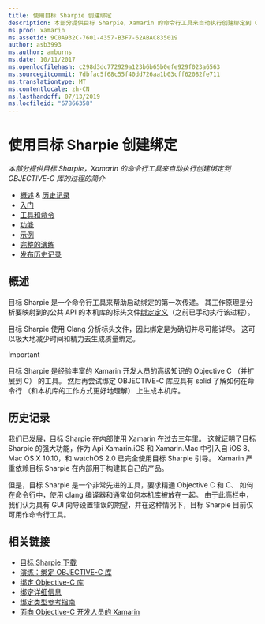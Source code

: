 ```yaml
---
title: 使用目标 Sharpie 创建绑定
description: 本部分提供目标 Sharpie，Xamarin 的命令行工具来自动执行创建绑定到 OBJECTIVE-C 库的过程的简介
ms.prod: xamarin
ms.assetid: 9C0A932C-7601-4357-B3F7-62ABAC835019
author: asb3993
ms.author: amburns
ms.date: 10/11/2017
ms.openlocfilehash: c298d3dc772929a123b6b65b0efe929f023a6563
ms.sourcegitcommit: 7dbfac5f68c55f40dd726aa1b03cff62082fe711
ms.translationtype: MT
ms.contentlocale: zh-CN
ms.lasthandoff: 07/13/2019
ms.locfileid: "67866358"
---
```

# <a name="creating-bindings-with-objective-sharpie"></a>使用目标 Sharpie 创建绑定

_本部分提供目标 Sharpie，Xamarin 的命令行工具来自动执行创建绑定到 OBJECTIVE-C 库的过程的简介_

- [概述](#overview) & [历史记录](#history)
- [入门](get-started.md)
- [工具和命令](tools.md)
- [功能](platform/index.md)
- [示例](examples/index.md)
- [完整的演练](~/ios/platform/binding-objective-c/walkthrough.md)
- [发布历史记录](releases.md)

## <a name="overview"></a>概述

目标 Sharpie 是一个命令行工具来帮助启动绑定的第一次传递。
其工作原理是分析要映射到的公共 API 的本机库的标头文件[绑定定义](~/cross-platform/macios/binding/objective-c-libraries.md#The_API_definition_file)（之前已手动执行该过程）。

目标 Sharpie 使用 Clang 分析标头文件，因此绑定是为确切并尽可能详尽。 这可以极大地减少时间和精力去生成质量绑定。

> [!IMPORTANT]
> 目标 Sharpie 是经验丰富的 Xamarin 开发人员的高级知识的 Objective C （并扩展到 C） 的工具。 然后再尝试绑定 OBJECTIVE-C 库应具有 solid 了解如何在命令行 （和本机库的工作方式更好地理解） 上生成本机库。

## <a name="history"></a>历史记录

我们已发展，目标 Sharpie 在内部使用 Xamarin 在过去三年里。 这就证明了目标 Sharpie 的强大功能，作为 Api Xamarin.iOS 和 Xamarin.Mac 中引入自 iOS 8、 Mac OS X 10.10，和 watchOS 2.0 已完全使用目标 Sharpie 引导。 Xamarin 严重依赖目标 Sharpie 在内部用于构建其自己的产品。

但是，目标 Sharpie 是一个非常先进的工具，要求精通 Objective C 和 C、 如何在命令行中，使用 clang 编译器和通常如何本机库被放在一起。 由于此高栏中，我们认为具有 GUI 向导设置错误的期望，并在这种情况下，目标 Sharpie 目前仅可用作命令行工具。

## <a name="related-links"></a>相关链接

- [目标 Sharpie 下载](https://aka.ms/objective-sharpie)
- [演练：绑定 OBJECTIVE-C 库](~/ios/platform/binding-objective-c/walkthrough.md)
- [绑定 Objective-C 库](~/cross-platform/macios/binding/objective-c-libraries.md)
- [绑定详细信息](~/cross-platform/macios/binding/overview.md)
- [绑定类型参考指南](~/cross-platform/macios/binding/binding-types-reference.md)
- [面向 Objective-C 开发人员的 Xamarin](~/ios/get-started/objective-c-developers/index.md)

